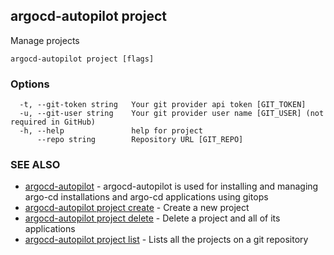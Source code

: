 ## argocd-autopilot project

Manage projects

```
argocd-autopilot project [flags]
```

### Options

```
  -t, --git-token string   Your git provider api token [GIT_TOKEN]
  -u, --git-user string    Your git provider user name [GIT_USER] (not required in GitHub)
  -h, --help               help for project
      --repo string        Repository URL [GIT_REPO]
```

### SEE ALSO

* [argocd-autopilot](argocd-autopilot.md)	 - argocd-autopilot is used for installing and managing argo-cd installations and argo-cd
applications using gitops
* [argocd-autopilot project create](argocd-autopilot_project_create.md)	 - Create a new project
* [argocd-autopilot project delete](argocd-autopilot_project_delete.md)	 - Delete a project and all of its applications
* [argocd-autopilot project list](argocd-autopilot_project_list.md)	 - Lists all the projects on a git repository

